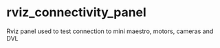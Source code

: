 # rviz_connectivity_panel
Rviz panel used to test connection to mini maestro, motors, cameras and DVL
